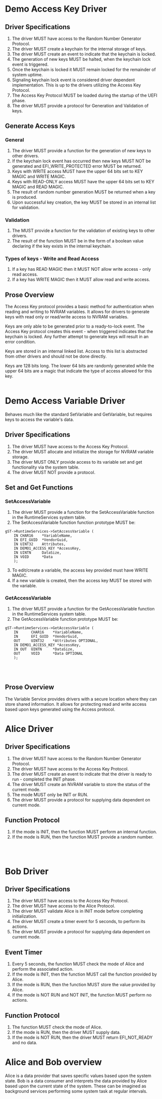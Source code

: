 # Demo Access Key Driver
## Driver Specifications
1. The driver MUST have access to the Random Number Generator Protocol.
2. The driver MUST create a keychain for the internal storage of keys.
3. The driver MUST create an event to indicate that the keychain is locked.
4. The generation of new keys MUST be halted, when the keychain lock event is triggered.
5. Once the keychain is locked it MUST remain locked for the remainder of system uptime.
6. Signaling keychain lock event is considered driver dependent implementation. This is up to the drivers utilizing the Access Key Protocol.
7. The Access Key Protocol MUST be loaded during the startup of the UEFI phase.
8. The driver MUST provide a protocol for Generation and Validation of keys.

## Generate Access Keys
### General
1. The driver MUST provide a function for the generation of new keys to other drivers.
2. If the keychain lock event has occurred then new keys MUST NOT be generated and EFI_WRITE_PROTECTED error MUST be returned.
3. Keys with WRITE access MUST have the upper 64 bits set to KEY MAGIC and WRITE MAGIC.
4. Keys with READ-ONLY access MUST have the upper 64 bits set to KEY MAGIC and READ MAGIC.
5. The result of random number generation MUST be returned when a key is produced.
6. Upon successful key creation, the key MUST be stored in an internal list for validation.
### Validation
1. The MUST provide a function for the validation of existing keys to other drivers.
2. The result of the function MUST be in the form of a boolean value declaring if the key exists in the internal keychain.
### Types of keys - Write and Read Access
1. If a key has READ MAGIC then it MUST NOT allow write access - only read access.
2. If a key has WRITE MAGIC then it MUST allow read and write access.

## Prose Overview
The Access Key protocol provides a basic method for authentication when reading and writing to NVRAM variables. It allows for drivers to generate keys with read only or read/write access to NVRAM variables.

Keys are only able to be generated prior to a ready-to-lock event. The Access Key protocol creates this event - when triggered indicates that the keychain is locked. Any further attempt to generate keys will result in an error condition.

Keys are stored in an internal linked list. Access to this list is abstracted from other drivers and should not be done directly.

Keys are 128 bits long. The lower 64 bits are randomly generated while the upper 64 bits are a magic that indicate the type of access allowed for this key.
</br>
</br>

# Demo Access Variable Driver
Behaves much like the standard SetVariable and GetVariable, but requires keys to access the variable's data.
## Driver Specifications
1. The driver MUST have access to the Access Key Protocol.
2. The driver MUST allocate and initialize the storage for NVRAM variable storage.
3. The driver MUST ONLY provide access to its variable set and get functionality via the system table.
4. The driver MUST NOT provide a protocol.

## Set and Get Functions
### SetAccessVariable
1. The driver MUST provide a function for the SetAccessVariable function in the RuntimeServices system table.
2. The SetAccessVariable function function prototype MUST be:
```
gST->RuntimeServices->SetAccessVariable ( 
    IN CHAR16    *VariableName,
    IN EFI_GUID  *VendorGuid,  
    IN UINT32    Attributes, 
    IN DEMO1_ACCESS_KEY *AccessKey, 
    IN UINTN     DataSize,  
    IN VOID      *Data 
    );
```
3. To edit/create a variable, the access key provided must have WRITE MAGIC.
4. If a new variable is created, then the access key MUST be stored with the variable.

### GetAccessVariable
1. The driver MUST provide a function for the GetAccessVariable function in the RuntimeServices system table.
2. The GetAccessVariable function prototype MUST be:
```
gST->RuntimeServices->GetAccessVariable (
    IN      CHAR16    *VariableName,
    IN      EFI_GUID  *VendorGuid,
    OUT     UINT32    *Attributes OPTIONAL,
    IN DEMO1_ACCESS_KEY *AccessKey, 
    IN OUT  UINTN     *DataSize,
    OUT     VOID      *Data OPTIONAL
    );
```
</br>
</br>

## Prose Overview

The Variable Service provides drivers with a secure location where they can store shared information. It allows for protecting read and write access based upon keys generated using the Access protocol.

# Alice Driver
## Driver Specifications
1. The driver MUST have access to the Random Number Generator Protocol.
2. The driver MUST have access to the Access Key Protocol.
3. The driver MUST create an event to indicate that the driver is ready to run - completed the INIT phase.
4. The driver MUST create an NVRAM variable to store the status of the current mode.
5. The mode MUST only be INIT or RUN.
6. The driver MUST provide a protocol for supplying data dependent on current mode.
## Function Protocol
1. If the mode is INIT, then the function MUST perform an internal function.
2. If the mode is RUN, then the function MUST provide a random number.
</br>
</br>

# Bob Driver
## Driver Specifications
1. The driver MUST have access to the Access Key Protocol.
2. The driver MUST have access to the Alice Protocol.
3. The driver MUST validate Alice is in INIT mode before completing initialization.
4. The driver MUST create a timer event for 5 seconds, to perform its actions.
5. The driver MUST provide a protocol for supplying data dependent on current mode.
## Event Timer
1. Every 5 seconds, the function MUST check the mode of Alice and perform the associated action.
2. If the mode is INIT, then the function MUST call the function provided by Alice.
3. If the mode is RUN, then the function MUST store the value provided by Alice.
4. If the mode is NOT RUN and NOT INIT, the function MUST perform no actions.
## Function Protocol
1. The function MUST check the mode of Alice.
2. If the mode is RUN, then the driver MUST supply data.
3. If the mode is NOT RUN, then the driver MUST return EFI_NOT_READY and no data.

# Alice and Bob overview

Alice is a data provider that saves specific values based upon the system state. Bob is a data consumer and interprets the data provided by Alice based upon the current state of the system. These can be imagined as background services performing some system task at regular intervals.